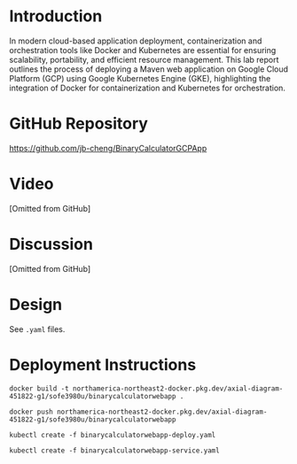 # Introduction
In modern cloud-based application deployment, containerization and orchestration tools like Docker and Kubernetes are essential for ensuring scalability, portability, and efficient resource management. This lab report outlines the process of deploying a Maven web application on Google Cloud Platform (GCP) using Google Kubernetes Engine (GKE), highlighting the integration of Docker for containerization and Kubernetes for orchestration. 

# GitHub Repository
https://github.com/jb-cheng/BinaryCalculatorGCPApp

# Video
[Omitted from GitHub]

# Discussion
[Omitted from GitHub]


# Design

See `.yaml` files.


# Deployment Instructions
```docker build -t northamerica-northeast2-docker.pkg.dev/axial-diagram-451822-g1/sofe3980u/binarycalculatorwebapp .```

```docker push northamerica-northeast2-docker.pkg.dev/axial-diagram-451822-g1/sofe3980u/binarycalculatorwebapp```

```kubectl create -f binarycalculatorwebapp-deploy.yaml```

```kubectl create -f binarycalculatorwebapp-service.yaml```